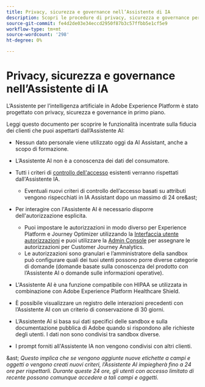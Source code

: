 ```yaml
---
title: Privacy, sicurezza e governance nell’Assistente di IA
description: Scopri le procedure di privacy, sicurezza e governance per l’Assistente IA.
source-git-commit: fe4d2de03e34eccd2950f87b3c57ffbb5e1cf5e9
workflow-type: tm+mt
source-wordcount: '298'
ht-degree: 0%

---
```


# Privacy, sicurezza e governance nell’Assistente di IA

L’Assistente per l’intelligenza artificiale in Adobe Experience Platform è stato progettato con privacy, sicurezza e governance in primo piano.

Leggi questo documento per scoprire le funzionalità incentrate sulla fiducia dei clienti che puoi aspettarti dall’Assistente AI:

* Nessun dato personale viene utilizzato oggi da AI Assistant, anche a scopo di formazione.
* L’Assistente AI non è a conoscenza dei dati del consumatore.
* Tutti i criteri di [controllo dell&#39;accesso](https://experienceleague.adobe.com/en/docs/experience-platform/access-control/home) esistenti verranno rispettati dall&#39;Assistente IA.

   * Eventuali nuovi criteri di controllo dell’accesso basati su attributi vengono rispecchiati in IA Assistant dopo un massimo di 24 ore&amp;ast;

* Per interagire con l&#39;Assistente AI è necessario disporre dell&#39;autorizzazione esplicita.

   * Puoi impostare le autorizzazioni in modo diverso per Experience Platform e Journey Optimizer utilizzando la [Interfaccia utente autorizzazioni](https://experienceleague.adobe.com/en/docs/experience-platform/access-control/abac/permissions-ui/browse) e puoi utilizzare la [Admin Console](https://experienceleague.adobe.com/en/docs/experience-platform/access-control/ui/browse) per assegnare le autorizzazioni per Customer Journey Analytics.
   * Le autorizzazioni sono granulari e l’amministratore della sandbox può configurare quali dei tuoi utenti possono porre diverse categorie di domande (domande basate sulla conoscenza del prodotto con l’Assistente AI o domande sulle informazioni operative).

* L&#39;Assistente AI è una funzione compatibile con HIPAA se utilizzata in combinazione con Adobe Experience Platform Healthcare Shield.
* È possibile visualizzare un registro delle interazioni precedenti con l’Assistente AI con un criterio di conservazione di 30 giorni.
* L’Assistente AI si basa sui dati specifici delle sandbox e sulla documentazione pubblica di Adobe quando si rispondono alle richieste degli utenti. I dati non sono condivisi tra sandbox diverse.
* I prompt forniti all&#39;Assistente IA non vengono condivisi con altri clienti.

&amp;ast; *Questo implica che se vengono aggiunte nuove etichette a campi e oggetti o vengono creati nuovi criteri, l’Assistente AI impiegherà fino a 24 ore per rispettarli. Durante queste 24 ore, gli utenti con accesso limitato di recente possono comunque accedere a tali campi e oggetti.*
